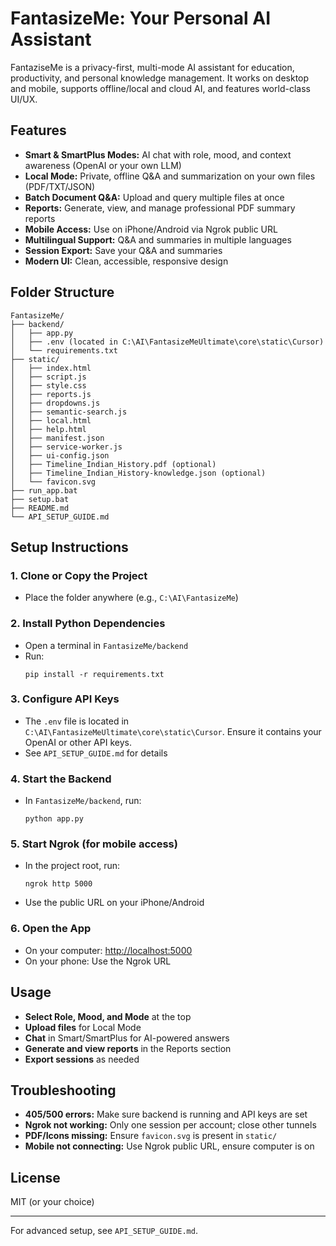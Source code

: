 # FantasizeMe: Your Personal AI Assistant

FantaziseMe is a privacy-first, multi-mode AI assistant for education, productivity, and personal knowledge management. It works on desktop and mobile, supports offline/local and cloud AI, and features world-class UI/UX.

## Features
- **Smart & SmartPlus Modes:** AI chat with role, mood, and context awareness (OpenAI or your own LLM)
- **Local Mode:** Private, offline Q&A and summarization on your own files (PDF/TXT/JSON)
- **Batch Document Q&A:** Upload and query multiple files at once
- **Reports:** Generate, view, and manage professional PDF summary reports
- **Mobile Access:** Use on iPhone/Android via Ngrok public URL
- **Multilingual Support:** Q&A and summaries in multiple languages
- **Session Export:** Save your Q&A and summaries
- **Modern UI:** Clean, accessible, responsive design

## Folder Structure
```
FantasizeMe/
├── backend/
│   ├── app.py
│   ├── .env (located in C:\AI\FantasizeMeUltimate\core\static\Cursor)
│   └── requirements.txt
├── static/
│   ├── index.html
│   ├── script.js
│   ├── style.css
│   ├── reports.js
│   ├── dropdowns.js
│   ├── semantic-search.js
│   ├── local.html
│   ├── help.html
│   ├── manifest.json
│   ├── service-worker.js
│   ├── ui-config.json
│   ├── Timeline_Indian_History.pdf (optional)
│   ├── Timeline_Indian_History-knowledge.json (optional)
│   └── favicon.svg
├── run_app.bat
├── setup.bat
├── README.md
└── API_SETUP_GUIDE.md
```

## Setup Instructions

### 1. Clone or Copy the Project
- Place the folder anywhere (e.g., `C:\AI\FantasizeMe`)

### 2. Install Python Dependencies
- Open a terminal in `FantasizeMe/backend`
- Run:
  ```
  pip install -r requirements.txt
  ```

### 3. Configure API Keys
- The `.env` file is located in `C:\AI\FantasizeMeUltimate\core\static\Cursor`. Ensure it contains your OpenAI or other API keys.
- See `API_SETUP_GUIDE.md` for details

### 4. Start the Backend
- In `FantasizeMe/backend`, run:
  ```
  python app.py
  ```

### 5. Start Ngrok (for mobile access)
- In the project root, run:
  ```
  ngrok http 5000
  ```
- Use the public URL on your iPhone/Android

### 6. Open the App
- On your computer: [http://localhost:5000](http://localhost:5000)
- On your phone: Use the Ngrok URL

## Usage
- **Select Role, Mood, and Mode** at the top
- **Upload files** for Local Mode
- **Chat** in Smart/SmartPlus for AI-powered answers
- **Generate and view reports** in the Reports section
- **Export sessions** as needed

## Troubleshooting
- **405/500 errors:** Make sure backend is running and API keys are set
- **Ngrok not working:** Only one session per account; close other tunnels
- **PDF/Icons missing:** Ensure `favicon.svg` is present in `static/`
- **Mobile not connecting:** Use Ngrok public URL, ensure computer is on

## License
MIT (or your choice)

---
For advanced setup, see `API_SETUP_GUIDE.md`.